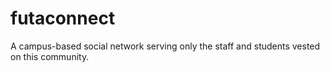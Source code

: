 # futaconnect
 A campus-based social network serving only the staff and students vested on this community.
